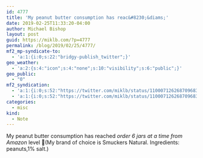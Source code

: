 ```yaml
---
id: 4777
title: 'My peanut butter consumption has reac&#8230;&diams;'
date: 2019-02-25T11:33:20-04:00
author: Michael Bishop
layout: post
guid: https://miklb.com/?p=4777
permalink: /blog/2019/02/25/4777/
mf2_mp-syndicate-to:
  - 'a:1:{i:0;s:22:"bridgy-publish_twitter";}'
geo_weather:
  - 'a:2:{s:4:"icon";s:4:"none";s:10:"visibility";s:6:"public";}'
geo_public:
  - "0"
mf2_syndication:
  - 'a:1:{i:0;s:52:"https://twitter.com/miklb/status/1100071262687096832";}'
  - 'a:1:{i:0;s:52:"https://twitter.com/miklb/status/1100071262687096832";}'
categories:
  - misc
kind:
  - Note
---
```

My peanut butter consumption has reached *order 6 jars at a time from Amazon* level 🥜(My brand of choice is Smuckers Natural. Ingredients: peanuts,1% salt.) 